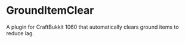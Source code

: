 # GroundItemClear
A plugin for CraftBukkit 1060 that automatically clears ground items to reduce lag.
